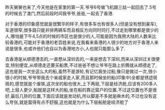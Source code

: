   昨天舅舅也来了,今天他是在家里的第一天.爷爷6号做飞机跟三姑一起回去了.5号的时候去了澳门,然后前段时间我爷爷,爸爸,一起去了香港.

  对于香港的印象感觉就是很繁华的样子,有很多车也有很多人(但是没有想到豪车),车道很窄,很多路只能并排两辆车而且相反方向同时同行,不过走到哪里都是很少的人,哪怕是下午4,5点的时候的市区也是很少的人,可能是因为我用大陆的人数来比较香港的,可能对于香港的老百姓来说,在我看来香港的人很少的地方对于香港人来说是很多,也或许他们也自以为香港地方小,人也就只能那么多了.

  去香港是从顺德港去的,一直想从深圳去的,一来是想去下深圳,而来从深圳过关很便宜,特别便宜,从顺德走还要买船票,不过爸爸不想让爷爷在路上折腾就从顺德走了,这也是我一次坐这么大的船,虽然不是游轮,有记忆我坐过船,像只是做过一次,很小很小的时候,爷爷带我去个亲戚家走人家,而且那时候坐的船(印象中)全都是锈迹斑斑的,感觉就是个废铁,这次坐的船也很大,上下两层,下层是经济舱,应该有200多人吧,上层人更少,船就是这样大的船,坐在船的靠近窗户的位置,不过这位置也不是很好,最后几排的位置,下面应该就是发动机,所以脚差不多就是麻木的,不过也没有这么夸张,就是震得有点不舒服,这也就是为什么下层船舱是经济舱了